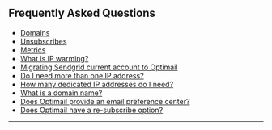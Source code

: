 ## Frequently Asked Questions
<a id="intro"></a>
   - [Domains](https://github.com/optimove-tech/Optimail/blob/Roni-Optimail/Frequently%20Asked%20Questions/Domains.txt)
   - [Unsubscribes](https://github.com/optimove-tech/Optimail/tree/Roni-Optimail/Frequently%20Asked%20Questions/Unsubscribes)
   - [Metrics](#)
   - [What is IP warming?](#)
   - [Migrating Sendgrid current account to Optimail](#)
   - [Do I need more than one IP address?](#)
   - [How many dedicated IP addresses do I need?](#)
   - [What is a domain name? ](#what-is-domain)
   - [Does Optimail provide an email preference center?](#)
   - [Does Optimail have a re-subscribe option?](#)
<HR>
